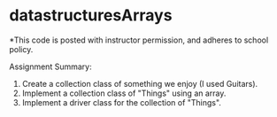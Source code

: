 # datastructuresArrays

*This code is posted with instructor permission, and adheres to school policy.

Assignment Summary:
1) Create a collection class of something we enjoy (I used Guitars).
2) Implement a collection class of "Things" using an array.
3) Implement a driver class for the collection of "Things".


